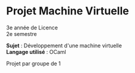 # Projet Machine Virtuelle
3e année de Licence  
2e semestre

**Sujet** : Développement d'une machine virtuelle  
**Langage utilisé** : OCaml

Projet par groupe de 1
